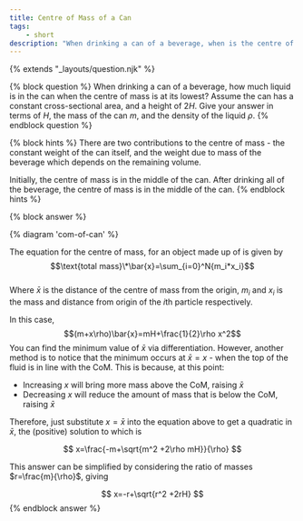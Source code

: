 ```yaml
---
title: Centre of Mass of a Can
tags:
    - short
description: "When drinking a can of a beverage, when is the centre of mass lowest?"
---
```

{% extends "_layouts/question.njk" %}

{% block question %}
When drinking a can of a beverage, how much liquid is in the can when the centre of mass is at its 
lowest? Assume the can has a constant cross-sectional area, and a height of $2H$. Give your answer 
in terms of $H$, the mass of the can $m$, and the density of the liquid $\rho$.
{% endblock question %}

{% block hints %}
There are two contributions to the centre of mass - the constant weight of the can itself, and the 
weight due to mass of the beverage which depends on the remaining volume.    

Initially, the centre of mass is in the middle of the can. After drinking all of the beverage, the 
centre of mass is in the middle of the can.
{% endblock hints %}

{% block answer %}

{% diagram 'com-of-can' %}

The equation for the centre of mass, for an object made up of  is given by
$$\text{total mass}\*\bar{x}=\sum_{i=0}^N{m_i*x_i}$$    
Where $\bar{x}$ is the distance of the centre of mass from the origin, $m_i$ and $x_i$ is the mass 
and distance from origin of the $i$th particle respectively.

In this case,
$$(m+x\rho)\bar{x}=mH+\frac{1}{2}\rho x^2$$
You can find the minimum value of $\bar{x}$ via differentiation. However, another method is to 
notice that the minimum occurs at $\bar{x}=x$ - when the top of the fluid is in line with the CoM. 
This is because, at this point:
 - Increasing $x$ will bring more mass above the CoM, raising $\bar{x}$
 - Decreasing $x$ will reduce the amount of mass that is below the CoM, raising $\bar{x}$

Therefore, just substitute $x=\bar{x}$ into the equation above to get a quadratic in $\bar{x}$, the 
(positive) solution to which is

$$ x=\frac{-m+\sqrt{m^2 +2\rho mH}}{\rho} $$

This answer can be simplified by considering the ratio of masses $r=\frac{m}{\rho}$, giving

$$ x=-r+\sqrt{r^2 +2rH} $$
{% endblock answer %}